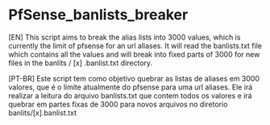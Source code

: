 # PfSense_banlists_breaker
[EN] 
This script aims to break the alias lists into 3000 values, which is currently the limit of pfsense for an url aliases.
It will read the banlists.txt file which contains all the values and will break into fixed parts of 3000 for new files in the banlits / [x] .banlist.txt directory.

[PT-BR] 
Este script tem como objetivo quebrar as listas de aliases em 3000 valores, que é o limite atualmente do pfsense para uma url aliases.
Ele irá realizar a leitura do arquivo banlists.txt que contem todos os valores e irá quebrar em partes fixas de 3000 para novos arquivos no diretorio banlits/[x].banlist.txt
